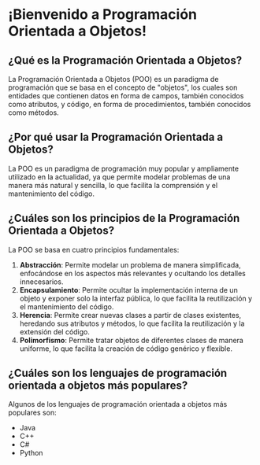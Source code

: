 # ¡Bienvenido a Programación Orientada a Objetos!

## ¿Qué es la Programación Orientada a Objetos?

La Programación Orientada a Objetos (POO) es un paradigma de programación que se basa en el concepto de "objetos", los
cuales son entidades que contienen datos en forma de campos, también conocidos como atributos, y código, en forma de
procedimientos, también conocidos como métodos.

## ¿Por qué usar la Programación Orientada a Objetos?

La POO es un paradigma de programación muy popular y ampliamente utilizado en la actualidad, ya que permite modelar
problemas de una manera más natural y sencilla, lo que facilita la comprensión y el mantenimiento del código.

## ¿Cuáles son los principios de la Programación Orientada a Objetos?

La POO se basa en cuatro principios fundamentales:

1. **Abstracción**: Permite modelar un problema de manera simplificada, enfocándose en los aspectos más relevantes y
   ocultando los detalles innecesarios.
2. **Encapsulamiento**: Permite ocultar la implementación interna de un objeto y exponer solo la interfaz pública, lo
   que facilita la reutilización y el mantenimiento del código.
3. **Herencia**: Permite crear nuevas clases a partir de clases existentes, heredando sus atributos y métodos, lo que
   facilita la reutilización y la extensión del código.
4. **Polimorfismo**: Permite tratar objetos de diferentes clases de manera uniforme, lo que facilita la creación de
   código genérico y flexible.

## ¿Cuáles son los lenguajes de programación orientada a objetos más populares?

Algunos de los lenguajes de programación orientada a objetos más populares son:

- Java
- C++
- C#
- Python